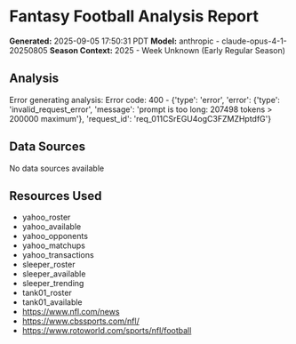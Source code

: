 # Fantasy Football Analysis Report

**Generated:** 2025-09-05 17:50:31 PDT
**Model:** anthropic - claude-opus-4-1-20250805
**Season Context:** 2025 - Week Unknown (Early Regular Season)

## Analysis

Error generating analysis: Error code: 400 - {'type': 'error', 'error': {'type': 'invalid_request_error', 'message': 'prompt is too long: 207498 tokens > 200000 maximum'}, 'request_id': 'req_011CSrEGU4ogC3FZMZHptdfG'}

## Data Sources

No data sources available

## Resources Used

- yahoo_roster
- yahoo_available
- yahoo_opponents
- yahoo_matchups
- yahoo_transactions
- sleeper_roster
- sleeper_available
- sleeper_trending
- tank01_roster
- tank01_available
- https://www.nfl.com/news
- https://www.cbssports.com/nfl/
- https://www.rotoworld.com/sports/nfl/football
